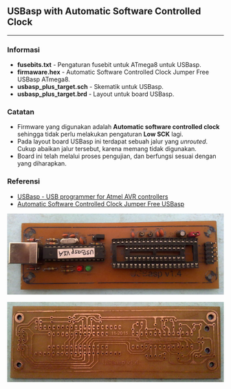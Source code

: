 ## USBasp with Automatic Software Controlled Clock
---

### Informasi

* __fusebits.txt__ - Pengaturan fusebit untuk ATmega8 untuk USBasp.
* __firmaware.hex__ - Automatic Software Controlled Clock Jumper Free USBasp ATmega8.
* __usbasp_plus_target.sch__ - Skematik untuk USBasp.
* __usbasp_plus_target.brd__ - Layout untuk board USBasp.


### Catatan

* Firmware yang digunakan adalah __Automatic software controlled clock__ sehingga tidak perlu melakukan pengaturan __Low SCK__ lagi.
* Pada layout board USBasp ini terdapat sebuah jalur yang _unrouted_. Cukup abaikan jalur tersebut, karena memang tidak digunakan.
* Board ini telah melalui proses pengujian, dan berfungsi sesuai dengan yang diharapkan.


### Referensi

* [USBasp - USB programmer for Atmel AVR controllers](http://www.fischl.de/usbasp/)
* [Automatic Software Controlled Clock Jumper Free USBasp](https://automasys.wordpress.com/2013/02/16/%D9%BE%D8%B1%D9%88%DA%98%D9%87-%D8%A7%D9%84%DA%A9%D8%AA%D8%B1%D9%88%D9%86%DB%8C%DA%A9-avr-usbasp/)


![USBasp With Automatic Clock Top View](usbasp-top.jpg)

![USBasp With Automatic Clock Bottom View](usbasp-bottom.jpg)

